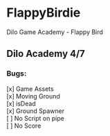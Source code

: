 # FlappyBirdie
Dilo Game Academy - Flappy Bird

## Dilo Academy 4/7  

### Bugs: ###
[x] Game Assets  
[x] Moving Ground  
[x] isDead  
[x] Ground Spawner  
[ ] No Script on pipe  
[ ] No Score
